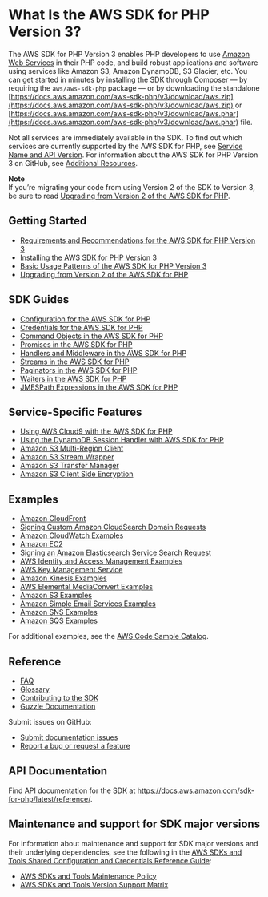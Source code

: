 # What Is the AWS SDK for PHP Version 3?<a name="welcome"></a>

The AWS SDK for PHP Version 3 enables PHP developers to use [Amazon Web Services](https://aws.amazon.com/) in their PHP code, and build robust applications and software using services like Amazon S3, Amazon DynamoDB, S3 Glacier, etc\. You can get started in minutes by installing the SDK through Composer — by requiring the `aws/aws-sdk-php` package — or by downloading the standalone [https://docs.aws.amazon.com/aws-sdk-php/v3/download/aws.zip](https://docs.aws.amazon.com/aws-sdk-php/v3/download/aws.zip) or [https://docs.aws.amazon.com/aws-sdk-php/v3/download/aws.phar](https://docs.aws.amazon.com/aws-sdk-php/v3/download/aws.phar) file\.

Not all services are immediately available in the SDK\. To find out which services are currently supported by the AWS SDK for PHP, see [Service Name and API Version](https://docs.aws.amazon.com/aws-sdk-php/v3/api/index.html)\. For information about the AWS SDK for PHP Version 3 on GitHub, see [Additional Resources](resources.md)\.

**Note**  
If you’re migrating your code from using Version 2 of the SDK to Version 3, be sure to read [Upgrading from Version 2 of the AWS SDK for PHP](getting-started_migration.md)\.

## Getting Started<a name="getting-started"></a>
+  [Requirements and Recommendations for the AWS SDK for PHP Version 3](getting-started_requirements.md) 
+  [Installing the AWS SDK for PHP Version 3](getting-started_installation.md) 
+  [Basic Usage Patterns of the AWS SDK for PHP Version 3](getting-started_basic-usage.md) 
+  [Upgrading from Version 2 of the AWS SDK for PHP](getting-started_migration.md) 

## SDK Guides<a name="sdk-guides"></a>
+  [Configuration for the AWS SDK for PHP](guide_configuration.md) 
+  [Credentials for the AWS SDK for PHP](guide_credentials.md) 
+  [Command Objects in the AWS SDK for PHP](guide_commands.md) 
+  [Promises in the AWS SDK for PHP](guide_promises.md) 
+  [Handlers and Middleware in the AWS SDK for PHP](guide_handlers-and-middleware.md) 
+  [Streams in the AWS SDK for PHP](guide_streams.md) 
+  [Paginators in the AWS SDK for PHP](guide_paginators.md) 
+  [Waiters in the AWS SDK for PHP](guide_waiters.md) 
+  [JMESPath Expressions in the AWS SDK for PHP](guide_jmespath.md) 

## Service\-Specific Features<a name="service-specific-features"></a>
+  [Using AWS Cloud9 with the AWS SDK for PHP](cloud9.md) 
+  [Using the DynamoDB Session Handler with AWS SDK for PHP](service_dynamodb-session-handler.md) 
+  [Amazon S3 Multi\-Region Client](s3-multiregion-client.md) 
+  [Amazon S3 Stream Wrapper](s3-stream-wrapper.md) 
+  [Amazon S3 Transfer Manager](s3-transfer.md) 
+  [Amazon S3 Client Side Encryption](s3-encryption-client.md) 

## Examples<a name="examples"></a>
+  [Amazon CloudFront](cf-examples.md) 
+  [Signing Custom Amazon CloudSearch Domain Requests](service_cloudsearch-custom-requests.md) 
+  [Amazon CloudWatch Examples](cw-examples.md) 
+  [Amazon EC2](ec2-examples.md) 
+  [Signing an Amazon Elasticsearch Service Search Request](service_es-data-plane.md) 
+  [AWS Identity and Access Management Examples](iam-examples.md) 
+  [AWS Key Management Service](kms-examples.md) 
+  [Amazon Kinesis Examples](kinesis-examples.md) 
+  [AWS Elemental MediaConvert Examples](emc-examples.md) 
+  [Amazon S3 Examples](s3-examples.md) 
+  [Amazon Simple Email Services Examples](ses-examples.md) 
+  [Amazon SNS Examples](sns-examples.md) 
+  [Amazon SQS Examples](sqs-examples.md) 

For additional examples, see the [AWS Code Sample Catalog](https://docs.aws.amazon.com/code-samples/latest/catalog)\.

## Reference<a name="reference"></a>
+  [FAQ](faq.md) 
+  [Glossary](glossary.md) 
+  [Contributing to the SDK](https://github.com/aws/aws-sdk-php/blob/master/CONTRIBUTING.md) 
+  [Guzzle Documentation](http://guzzlephp.org) 

Submit issues on GitHub:
+  [Submit documentation issues](https://github.com/awsdocs/aws-php-developers-guide/issues) 
+  [Report a bug or request a feature](https://github.com/aws/aws-sdk-php/issues/new/choose) 

## API Documentation<a name="supported-services"></a>

Find API documentation for the SDK at [https://docs\.aws\.amazon\.com/sdk\-for\-php/latest/reference/](https://docs.aws.amazon.com/aws-sdk-php/v3/api/)\.

## Maintenance and support for SDK major versions<a name="maintenance-and-support-for-sdk-major-versions"></a>

For information about maintenance and support for SDK major versions and their underlying dependencies, see the following in the [AWS SDKs and Tools Shared Configuration and Credentials Reference Guide](https://docs.aws.amazon.com/credref/latest/refdocs/overview.html):
+  [AWS SDKs and Tools Maintenance Policy](https://docs.aws.amazon.com/credref/latest/refdocs/maint-policy.html) 
+  [AWS SDKs and Tools Version Support Matrix](https://docs.aws.amazon.com/credref/latest/refdocs/version-support-matrix.html) 